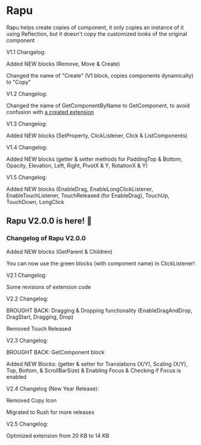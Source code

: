 # Rapu
Rapu helps create copies of component, it only copies an instance of it using Reflection, but it doesn't copy the customized looks of the original component

V1.1 Changelog:

Added NEW blocks (Remove, Move & Create)

Changed the name of "Create" (V1 block, copies components dynamically) to "Copy"

V1.2 Changelog:

Changed the name of GetComponentByName to GetComponent, to avoid confusion with <a href="https://community.appinventor.mit.edu/t/how-do-i-get-component-in-java/125378/9">a created extension</a>

V1.3 Changelog:

Added NEW blocks (SetProperty, ClickListener, Click & ListComponents)

V1.4 Changelog:

Added NEW blocks (getter & setter methods for PaddingTop & Bottom, Opacity, Elevation, Left, Right, PivotX & Y, RotationX & Y) 

V1.5 Changelog:

Added NEW blocks (EnableDrag, EnableLongClickListener, EnableTouchListener, TouchReleased (for EnableDrag), TouchUp, TouchDown, LongClick

<h2>Rapu V2.0.0 is here! 🎉</h2>
<h3>Changelog of Rapu V2.0.0</h3>

Added NEW blocks (GetParent & Children)

You can now use the green blocks (with component name) in ClickListener!

V2.1 Changelog:

Some revisions of extension code

V2.2 Changelog:

BROUGHT BACK: Dragging & Dropping functionality (EnableDragAndDrop, DragStart, Dragging, Drop)

Removed Touch Released

V2.3 Changelog:

BROUGHT BACK: GetComponent block

Added NEW Blocks: (getter & setter for Translations (X/Y), Scaling (X/Y), Top, Bottom, & ScrollBarSize) & Enabling Focus & Checking if Focus is enabled

V2.4 Changelog (New Year Release):

Removed Copy Icon

Migrated to Rush for more releases

V2.5 Changelog:

Optimized extension from 20 KB to 14 KB
